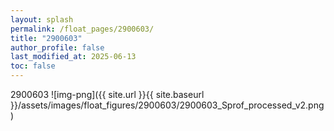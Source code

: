 ```yaml
---
layout: splash
permalink: /float_pages/2900603/
title: "2900603"
author_profile: false
last_modified_at: 2025-06-13
toc: false
---
```

 
2900603
![img-png]({{ site.url }}{{ site.baseurl }}/assets/images/float_figures/2900603/2900603_Sprof_processed_v2.png)